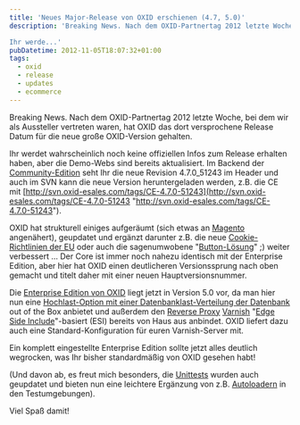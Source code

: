 ```yaml
---
title: 'Neues Major-Release von OXID erschienen (4.7, 5.0)'
description: 'Breaking News. Nach dem OXID-Partnertag 2012 letzte Woche, bei dem wir als Aussteller vertreten waren, hat OXID das dort versprochene Release Datum für die neue große OXID-Version gehalten.

Ihr werde...'
pubDatetime: 2012-11-05T18:07:32+01:00
tags:
  - oxid
  - release
  - updates
  - ecommerce
---
```


Breaking News. Nach dem OXID-Partnertag 2012 letzte Woche, bei dem wir als Aussteller vertreten waren, hat OXID das dort versprochene Release Datum für die neue große OXID-Version gehalten.

Ihr werdet wahrscheinlich noch keine offiziellen Infos zum Release erhalten haben, aber die Demo-Webs sind bereits aktualisiert. Im Backend der [Community-Edition](http://demoshop.oxid-esales.com/community-edition/  "Community Edition Demo") seht Ihr die neue Revision 4.7.0\_51243 im Header und auch im SVN kann die neue Version heruntergeladen werden, z.B. die CE mit [http://svn.oxid-esales.com/tags/CE-4.7.0-51243](http://svn.oxid-esales.com/tags/CE-4.7.0-51243 "http://svn.oxid-esales.com/tags/CE-4.7.0-51243").

OXID hat strukturell einiges  aufgeräumt  (sich etwas an [Magento](http://www.magentocommerce.com/de/ "Magento") angenähert), geupdatet und  ergänzt darunter z.B. die neue [Cookie-Richtlinien der EU](http://www.golem.de/news/datenschutz-neue-eu-regeln-zu-cookies-treten-in-kraft-1205-92094.html "Neue EU-Regeln zu Cookies treten in Kraft") oder auch die sagenumwobene "[Button-Lösung](http://www.golem.de/news/onlineshops-button-loesung-muss-bis-31-juli-2012-umgesetzt-werden-1207-93261.html "Button Lösung")" ;)  weiter verbessert ... Der Core ist immer noch nahezu identisch mit der Enterprise Edition, aber hier hat OXID einen deutlicheren Versionssprung nach oben gemacht und titelt daher mit einer neuen Hauptversionsnummer.

Die [Enterprise Edition von OXID](http://www.oxid-esales.com/de/produkte/facts/oxid-eshop-enterprise-edition/produktinformationen.html "OXID Enterprise Edition") liegt jetzt in Version 5.0 vor, da man hier nun eine [Hochlast-Option mit einer Datenbanklast-Verteilung der Datenbank](http://ecommerce-developer.de/datenbank-masterslave-vorbereitung-in-oxid-4-6-0/ "Datenbank-Master/Slave Vorbereitung in OXID 4.6.0") out of the Box anbietet und außerdem den [Reverse Proxy](http://en.wikipedia.org/wiki/Reverse_proxy "Reverse Proxy bei Wikipedia") [Varnish](https://www.varnish-cache.org/ "Varnish") "[Edge Side Include](http://de.wikipedia.org/wiki/Edge_Side_Includes "ESI bei Wikipedia")"-basiert (ESI) bereits von Haus aus anbindet. OXID liefert dazu auch eine Standard-Konfiguration für euren Varnish-Server mit.

Ein komplett eingestellte Enterprise Edition sollte jetzt alles deutlich wegrocken, was Ihr bisher standardmäßig von OXID gesehen habt!

(Und davon ab, es freut mich besonders, die [Unittests](http://wiki.oxidforge.org/Certification/Modules "Modul Certification") wurden auch geupdatet und bieten nun eine leichtere Ergänzung von z.B. [Autoloadern](http://ecommerce-developer.de/wbl-autoloader-und-oxid-4-6-0/ "WBL Autoloader und OXID 4.6.0") in den Testumgebungen).

Viel Spaß damit!
